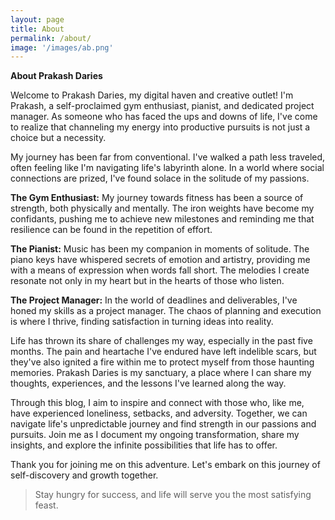 ```yaml
---
layout: page
title: About
permalink: /about/
image: '/images/ab.png'
---
```

**About Prakash Daries**

Welcome to Prakash Daries, my digital haven and creative outlet! I'm Prakash, a self-proclaimed gym enthusiast, pianist, and dedicated project manager. As someone who has faced the ups and downs of life, I've come to realize that channeling my energy into productive pursuits is not just a choice but a necessity.

My journey has been far from conventional. I've walked a path less traveled, often feeling like I'm navigating life's labyrinth alone. In a world where social connections are prized, I've found solace in the solitude of my passions.

**The Gym Enthusiast:** My journey towards fitness has been a source of strength, both physically and mentally. The iron weights have become my confidants, pushing me to achieve new milestones and reminding me that resilience can be found in the repetition of effort.

**The Pianist:** Music has been my companion in moments of solitude. The piano keys have whispered secrets of emotion and artistry, providing me with a means of expression when words fall short. The melodies I create resonate not only in my heart but in the hearts of those who listen.

**The Project Manager:** In the world of deadlines and deliverables, I've honed my skills as a project manager. The chaos of planning and execution is where I thrive, finding satisfaction in turning ideas into reality.

Life has thrown its share of challenges my way, especially in the past five months. The pain and heartache I've endured have left indelible scars, but they've also ignited a fire within me to protect myself from those haunting memories. Prakash Daries is my sanctuary, a place where I can share my thoughts, experiences, and the lessons I've learned along the way.

Through this blog, I aim to inspire and connect with those who, like me, have experienced loneliness, setbacks, and adversity. Together, we can navigate life's unpredictable journey and find strength in our passions and pursuits. Join me as I document my ongoing transformation, share my insights, and explore the infinite possibilities that life has to offer.

Thank you for joining me on this adventure. Let's embark on this journey of self-discovery and growth together.

>Stay hungry for success, and life will serve you the most satisfying feast.
